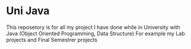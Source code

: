 # Uni Java
This reposetory is for all my project I have done while in University with Java (Object Oriented Programming, Data Structure)
For example my Lab projects and Final Semestrer projects
